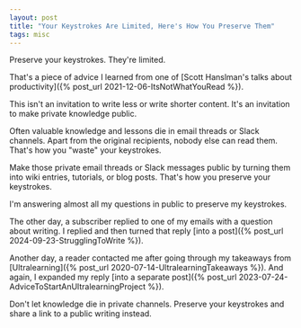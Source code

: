 ```yaml
---
layout: post
title: "Your Keystrokes Are Limited, Here's How You Preserve Them"
tags: misc
---
```


Preserve your keystrokes. They're limited.

That's a piece of advice I learned from one of [Scott Hanslman's talks about productivity]({% post_url 2021-12-06-ItsNotWhatYouRead %}).

This isn't an invitation to write less or write shorter content. It's an invitation to make private knowledge public.

Often valuable knowledge and lessons die in email threads or Slack channels. Apart from the original recipients, nobody else can read them. That's how you "waste" your keystrokes.

Make those private email threads or Slack messages public by turning them into wiki entries, tutorials, or blog posts. That's how you preserve your keystrokes.

I'm answering almost all my questions in public to preserve my keystrokes.

The other day, a subscriber replied to one of my emails with a question about writing. I replied and then turned that reply [into a post]({% post_url 2024-09-23-StrugglingToWrite %}).

Another day, a reader contacted me after going through my takeaways from [Ultralearning]({% post_url 2020-07-14-UltralearningTakeaways %}). And again, I expanded my reply [into a separate post]({% post_url 2023-07-24-AdviceToStartAnUltralearningProject %}).

Don't let knowledge die in private channels. Preserve your keystrokes and share a link to a public writing instead.
